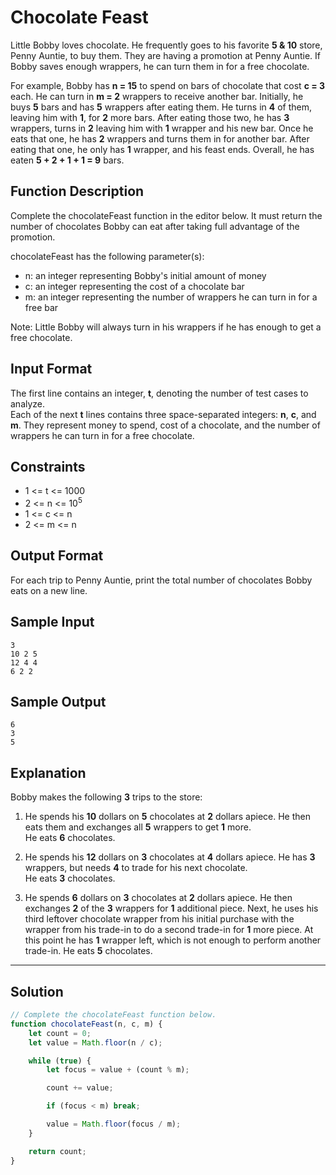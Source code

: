 # Chocolate Feast

Little Bobby loves chocolate. He frequently goes to his favorite **5 & 10** store, Penny Auntie, to buy them. They are having a promotion at Penny Auntie. If Bobby saves enough wrappers, he can turn them in for a free chocolate.

For example, Bobby has **n = 15** to spend on bars of chocolate that cost **c = 3** each. He can turn in **m = 2** wrappers to receive another bar. Initially, he buys **5** bars and has **5** wrappers after eating them. He turns in **4** of them, leaving him with **1**, for **2** more bars. After eating those two, he has **3** wrappers, turns in **2** leaving him with **1** wrapper and his new bar. Once he eats that one, he has **2** wrappers and turns them in for another bar. After eating that one, he only has **1** wrapper, and his feast ends. Overall, he has eaten **5 + 2 + 1 + 1 = 9** bars.

## Function Description

Complete the chocolateFeast function in the editor below. It must return the number of chocolates Bobby can eat after taking full advantage of the promotion.

chocolateFeast has the following parameter(s):

- n: an integer representing Bobby's initial amount of money
- c: an integer representing the cost of a chocolate bar
- m: an integer representing the number of wrappers he can turn in for a free bar

Note: Little Bobby will always turn in his wrappers if he has enough to get a free chocolate.

## Input Format

The first line contains an integer, **t**, denoting the number of test cases to analyze. <br/>
Each of the next **t** lines contains three space-separated integers: **n**, **c**, and **m**. They represent money to spend, cost of a chocolate, and the number of wrappers he can turn in for a free chocolate.

## Constraints 

- 1 <= t <= 1000
- 2 <= n <= 10<sup>5</sup>
- 1 <= c <= n
- 2 <= m <= n

## Output Format

For each trip to Penny Auntie, print the total number of chocolates Bobby eats on a new line.

## Sample Input 

```
3
10 2 5
12 4 4
6 2 2
```

## Sample Output 

```
6
3
5
```

## Explanation 

Bobby makes the following **3** trips to the store:<br/>

1. He spends his **10** dollars on **5** chocolates at **2** dollars apiece. He then eats them and exchanges all **5** wrappers to get **1** more.<br/>
   He eats **6** chocolates.<br/>
   
2. He spends his **12** dollars on **3** chocolates at **4** dollars apiece. He has **3** wrappers, but needs **4** to trade for his next chocolate.<br/> 
   He eats **3** chocolates.<br/>
   
3. He spends **6** dollars on **3** chocolates at **2** dollars apiece. He then exchanges **2** of the **3** wrappers for **1** additional piece. Next, he uses his third leftover chocolate wrapper from his initial purchase with the wrapper from his trade-in to do a second trade-in for **1** more piece. At this point he has **1** wrapper left, which is not enough to perform another trade-in. He eats **5** chocolates.

---

## Solution

```javascript
// Complete the chocolateFeast function below.
function chocolateFeast(n, c, m) {
    let count = 0;
    let value = Math.floor(n / c);

    while (true) {
        let focus = value + (count % m);

        count += value;

        if (focus < m) break;

        value = Math.floor(focus / m);
    }

    return count;
}
```
